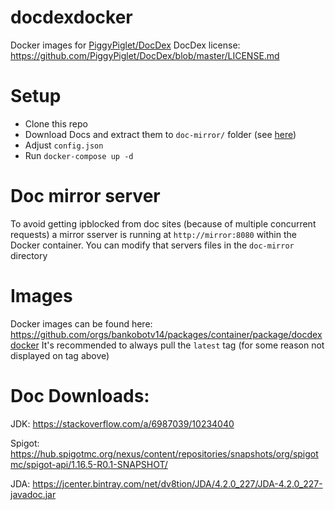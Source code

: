 # docdexdocker
Docker images for [PiggyPiglet/DocDex](https://github.com/PiggyPiglet/DocDex/)
DocDex license: https://github.com/PiggyPiglet/DocDex/blob/master/LICENSE.md

# Setup
- Clone this repo
- Download Docs and extract them to `doc-mirror/` folder (see [here](#doc-downloads))
- Adjust `config.json`
- Run `docker-compose up -d`

# Doc mirror server
To avoid getting ipblocked from doc sites (because of multiple concurrent requests) a mirror sserver is running at `http://mirror:8080` within the Docker container.
You can modify that servers files in the `doc-mirror` directory

# Images
Docker images can be found here: https://github.com/orgs/bankobotv14/packages/container/package/docdexdocker
It's recommended to always pull the `latest` tag (for some reason not displayed on tag above)

# Doc Downloads:
JDK: https://stackoverflow.com/a/6987039/10234040

Spigot: https://hub.spigotmc.org/nexus/content/repositories/snapshots/org/spigotmc/spigot-api/1.16.5-R0.1-SNAPSHOT/

JDA: https://jcenter.bintray.com/net/dv8tion/JDA/4.2.0_227/JDA-4.2.0_227-javadoc.jar